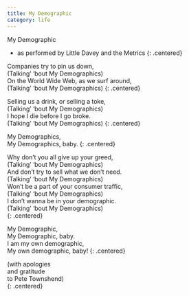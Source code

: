 ```yaml
---
title: My Demographic
category: life
---
```


My Demographic  
- as performed by Little Davey and the Metrics
{: .centered}

Companies try to pin us down,  
(Talking’ ‘bout My Demographics)  
On the World Wide Web, as we surf around,  
(Talking’ ‘bout My Demographics)
{: .centered}

Selling us a drink, or selling a toke,  
(Talking’ ‘bout My Demographics)  
I hope I die before I go broke.  
(Talking’ ‘bout My Demographics)
{: .centered}

My Demographics,  
My Demographics, baby.
{: .centered}

Why don’t you all give up your greed,  
(Talking’ ‘bout My Demographics)  
And don’t try to sell what we don’t need.  
(Talking’ ‘bout My Demographics)  
Won’t be a part of your consumer traffic,  
(Talking’ ‘bout My Demographics)  
I don’t wanna be in your demographic.  
(Talking’ ‘bout My Demographics)  
{: .centered}

My Demographic,  
My Demographic, baby.  
I am my own demographic,  
My own demographic, baby!
{: .centered}

(with apologies  
and gratitude  
to Pete Townshend)  
{: .centered}
